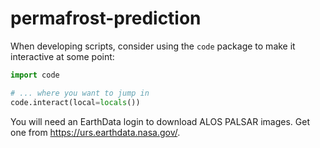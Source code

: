 # permafrost-prediction

When developing scripts, consider using the `code` package to make it interactive at some point:
```python
import code

# ... where you want to jump in
code.interact(local=locals())
```

You will need an EarthData login to download ALOS PALSAR images. Get one from https://urs.earthdata.nasa.gov/.
